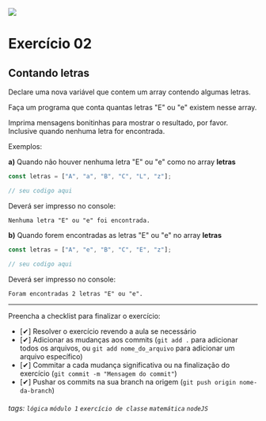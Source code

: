 ![](https://i.imgur.com/xG74tOh.png)

# Exercício 02

## Contando letras

Declare uma nova variável que contem um array contendo algumas letras.

Faça um programa que conta quantas letras "E" ou "e" existem nesse array.

Imprima mensagens bonitinhas para mostrar o resultado, por favor. Inclusive quando nenhuma letra for encontrada.

Exemplos:

**a)** Quando não houver nenhuma letra "E" ou "e" como no array **letras**

```javascript
const letras = ["A", "a", "B", "C", "L", "z"];

// seu codigo aqui
```

Deverá ser impresso no console:

```
Nenhuma letra "E" ou "e" foi encontrada.
```

**b)** Quando forem encontradas as letras "E" ou "e" no array **letras**

```javascript
const letras = ["A", "e", "B", "C", "E", "z"];

// seu codigo aqui
```

Deverá ser impresso no console:

```
Foram encontradas 2 letras "E" ou "e".
```

---

Preencha a checklist para finalizar o exercício:

- [✔] Resolver o exercício revendo a aula se necessário
- [✔] Adicionar as mudanças aos commits (`git add .` para adicionar todos os arquivos, ou `git add nome_do_arquivo` para adicionar um arquivo específico)
- [✔] Commitar a cada mudança significativa ou na finalização do exercício (`git commit -m "Mensagem do commit"`)
- [✔] Pushar os commits na sua branch na origem (`git push origin nome-da-branch`)

###### tags: `lógica` `módulo 1` `exercício de classe` `matemática` `nodeJS`
